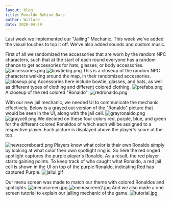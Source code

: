 ```yaml
---
layout: blog
title: Ronaldo Behind Bars
author: Willard
date: 2020-04-29
---
```


Last week we implemented our "Jailing" Mechanic. This week we've added the visual touches to top it off. We've also added sounds and custom music.

First of all we randomized the accessories that are worn by the random NPC characters, such that at the start of each round everyone has a random chance to get accessories for hats, glasses, or body accessories.
![accessories.png]({{site.baseurl}}/assets/unity_screenshots/accessories.png)
![bowtiebig.png]({{site.baseurl}}/assets/unity_screenshots/bowtiebig.png)
This is a closeup of the random NPC characters walking around the map, in their randomized accessories.
![closeup.png]({{site.baseurl}}/assets/unity_screenshots/closeup.png)
Accessories here include bowtie, glasses, and hats, as well as different types of clothing and different colored clothing.
![prefabs.png]({{site.baseurl}}/assets/unity_screenshots/prefabs.png)
A closeup of the red colored "Ronaldo".
![redronaldo.png]({{site.baseurl}}/assets/unity_screenshots/redronaldo.png)

With our new jail mechanic, we needed UI to communicate the mechanic effectively. Below is a grayed out version of the "Ronaldo" picture that would be seen in the UI, along with the jail cell.
![grayronaldo.png]({{site.baseurl}}/assets/unity_screenshots/grayronaldo.png)
![graycell.png]({{site.baseurl}}/assets/unity_screenshots/graycell.png)
We decided on these four colors red, purple, blue, and green for the different colored Ronaldos of which each will be assigned to a respective player. Each picture is displayed above the player's score at the top.

![newscoreboard.png]({{site.baseurl}}/assets/unity_screenshots/newscoreboard.png)
Players know what color is their own Ronaldo simply by looking at what color their own spotlight ring is. So here the red ringed spotlight captures the purple player's Ronaldo. As a result, the red player starts gaining points. To keep track of who caught what Ronaldo, a red jail cell is shown in the UI on top of the purple Ronaldo, indicating Red has captured Purple.
![jailui.gif]({{site.baseurl}}/assets/unity_screenshots/jailui.gif)

Our menu screen was made to match our theme with colored Ronaldos and spotlights.
![menuscreen.jpg]({{site.baseurl}}/assets/unity_screenshots/menuscreen.jpg)
![menuscreen2.jpg]({{site.baseurl}}/assets/unity_screenshots/menuscreen2.jpg)
And we also made a one screen tutorial to explain our jailing mechanic of the game.
![tutorial.jpg]({{site.baseurl}}/assets/unity_screenshots/tutorial.jpg)

